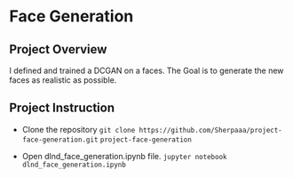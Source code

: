 # Face Generation 
## Project Overview

I defined and trained a DCGAN on a faces. The Goal is to generate the new faces as realistic as possible.

## Project Instruction
- Clone the repository
`git clone https://github.com/Sherpaaa/project-face-generation.git`
`project-face-generation`

- Open dlnd_face_generation.ipynb file.
`jupyter notebook dlnd_face_generation.ipynb`
